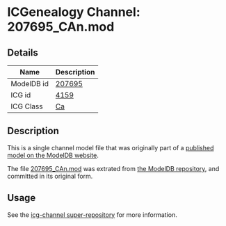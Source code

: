 # ICGenealogy Channel: 207695\_CAn.mod

## Details

Name | Description
---- | -----------
ModelDB id | [207695](http://senselab.med.yale.edu/ModelDB/ShowModel.cshtml?model=207695)
ICG id | [4159](http://icg.neurotheory.ox.ac.uk/channels/3/4159)
ICG Class | [Ca](http://icg.neurotheory.ox.ac.uk/channels/3)

## Description

This is a single channel model file that was originally part of a [published model on the ModelDB website](http://senselab.med.yale.edu/mModelDB/ShowModel.cshtml?model=207695).

The file [207695\_CAn.mod](207695_CAn.mod) was extrated from [the ModelDB repository](http://senselab.med.yale.edu/ModelDB/ShowModel.cshtml?model=207695), and committed in its original form.

## Usage

See the [icg-channel super-repository](https://github.com/icgenealogy/icg-channels) for more information.